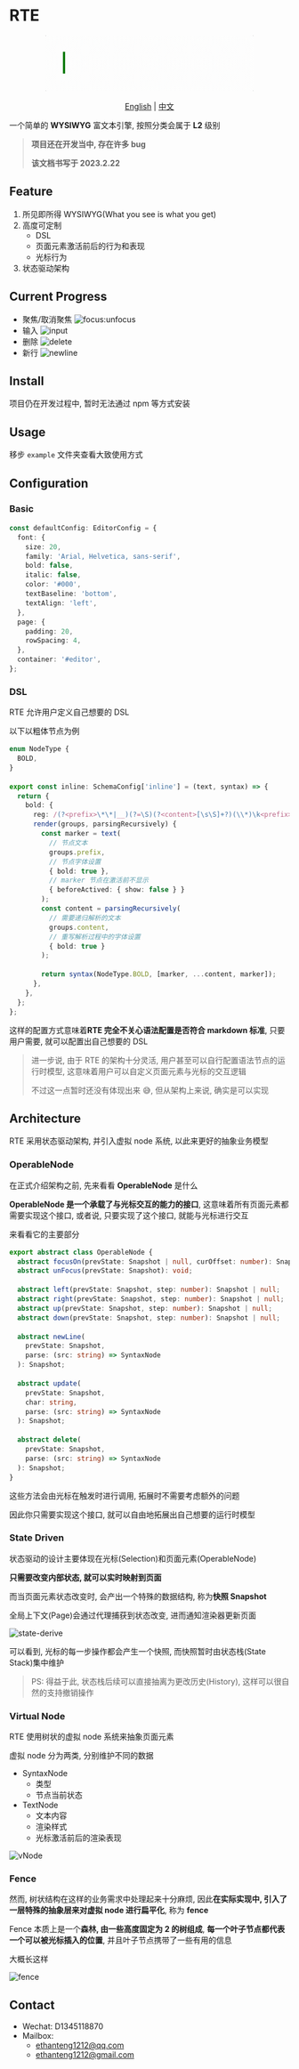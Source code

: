 # RTE

<p align="center"><img src="./logo.gif" alt="logo" height="100"></p>
<p align="center"><a href="./README.md">English</a> | <a href="./README-zh.md">中文</a></p>

一个简单的 **WYSIWYG** 富文本引擎, 按照分类会属于 **L2** 级别

> **项目还在开发当中, 存在许多 bug**
>
> **该文档书写于 2023.2.22**

## Feature

1. 所见即所得 WYSIWYG(What you see is what you get)
2. 高度可定制
   - DSL
   - 页面元素激活前后的行为和表现
   - 光标行为
3. 状态驱动架构

## Current Progress

- 聚焦/取消聚焦
  ![focus:unfocus](https://user-images.githubusercontent.com/76992456/220648698-95711cb7-f0fc-4830-843f-3c4e62ca89be.gif)
- 输入
  ![input](https://user-images.githubusercontent.com/76992456/220648733-e04ded25-f803-4d45-bb8c-5ae3b783b321.gif)
- 删除
  ![delete](https://user-images.githubusercontent.com/76992456/220648780-cfe300c3-214f-4347-9922-32fb2188ab69.gif)
- 新行
  ![newline](https://user-images.githubusercontent.com/76992456/220648835-898e187e-717b-45ee-bb84-f58e3199d7a5.gif)

## Install

项目仍在开发过程中, 暂时无法通过 npm 等方式安装

## Usage

移步 `example` 文件夹查看大致使用方式

## Configuration

### Basic

```typescript
const defaultConfig: EditorConfig = {
  font: {
    size: 20,
    family: 'Arial, Helvetica, sans-serif',
    bold: false,
    italic: false,
    color: '#000',
    textBaseline: 'bottom',
    textAlign: 'left',
  },
  page: {
    padding: 20,
    rowSpacing: 4,
  },
  container: '#editor',
};
```

### DSL

RTE 允许用户定义自己想要的 DSL

以下以粗体节点为例

```typescript
enum NodeType {
  BOLD,
}

export const inline: SchemaConfig['inline'] = (text, syntax) => {
  return {
    bold: {
      reg: /(?<prefix>\*\*|__)(?=\S)(?<content>[\s\S]+?)(\\*)\k<prefix>(?!(\*|_))/,
      render(groups, parsingRecursively) {
        const marker = text(
          // 节点文本
          groups.prefix,
          // 节点字体设置
          { bold: true },
          // marker 节点在激活前不显示
          { beforeActived: { show: false } }
        );
        const content = parsingRecursively(
          // 需要递归解析的文本
          groups.content,
          // 重写解析过程中的字体设置
          { bold: true }
        );

        return syntax(NodeType.BOLD, [marker, ...content, marker]);
      },
    },
  };
};
```

这样的配置方式意味着**RTE 完全不关心语法配置是否符合 markdown 标准**, 只要用户需要, 就可以配置出自己想要的 DSL

> 进一步说, 由于 RTE 的架构十分灵活, 用户甚至可以自行配置语法节点的运行时模型, 这意味着用户可以自定义页面元素与光标的交互逻辑
>
> 不过这一点暂时还没有体现出来 😅, 但从架构上来说, 确实是可以实现

## Architecture

RTE 采用状态驱动架构, 并引入虚拟 node 系统, 以此来更好的抽象业务模型

### OperableNode

在正式介绍架构之前, 先来看看 **OperableNode** 是什么

**OperableNode 是一个承载了与光标交互的能力的接口**, 这意味着所有页面元素都需要实现这个接口, 或者说, 只要实现了这个接口, 就能与光标进行交互

来看看它的主要部分

```typescript
export abstract class OperableNode {
  abstract focusOn(prevState: Snapshot | null, curOffset: number): Snapshot;
  abstract unFocus(prevState: Snapshot): void;

  abstract left(prevState: Snapshot, step: number): Snapshot | null;
  abstract right(prevState: Snapshot, step: number): Snapshot | null;
  abstract up(prevState: Snapshot, step: number): Snapshot | null;
  abstract down(prevState: Snapshot, step: number): Snapshot | null;

  abstract newLine(
    prevState: Snapshot,
    parse: (src: string) => SyntaxNode
  ): Snapshot;

  abstract update(
    prevState: Snapshot,
    char: string,
    parse: (src: string) => SyntaxNode
  ): Snapshot;

  abstract delete(
    prevState: Snapshot,
    parse: (src: string) => SyntaxNode
  ): Snapshot;
}
```

这些方法会由光标在触发时进行调用, 拓展时不需要考虑额外的问题

因此你只需要实现这个接口, 就可以自由地拓展出自己想要的运行时模型

### State Driven

状态驱动的设计主要体现在光标(Selection)和页面元素(OperableNode)

**只需要改变内部状态, 就可以实时映射到页面**

而当页面元素状态改变时, 会产出一个特殊的数据结构, 称为**快照 Snapshot**

全局上下文(Page)会通过代理捕获到状态改变, 进而通知渲染器更新页面

![state-derive](https://user-images.githubusercontent.com/76992456/220551869-001f657e-bf56-4e6c-b005-92159afc6250.png)

可以看到, 光标的每一步操作都会产生一个快照, 而快照暂时由状态栈(State Stack)集中维护

> PS: 得益于此, 状态栈后续可以直接抽离为更改历史(History), 这样可以很自然的支持撤销操作

### Virtual Node

RTE 使用树状的虚拟 node 系统来抽象页面元素

虚拟 node 分为两类, 分别维护不同的数据

- SyntaxNode
  - 类型
  - 节点当前状态
- TextNode
  - 文本内容
  - 渲染样式
  - 光标激活前后的渲染表现

![vNode](https://user-images.githubusercontent.com/76992456/220551943-d68ab366-2c50-4250-b6de-6de9affd6f8b.png)

### Fence

然而, 树状结构在这样的业务需求中处理起来十分麻烦, 因此**在实际实现中, 引入了一层特殊的抽象层来对虚拟 node 进行扁平化**, 称为 **fence**

Fence 本质上是一个**森林, 由一些高度固定为 2 的树组成**, **每一个叶子节点都代表一个可以被光标插入的位置**, 并且叶子节点携带了一些有用的信息

大概长这样

![fence](https://user-images.githubusercontent.com/76992456/220649002-b365cdc3-6436-4111-bc48-36a60a177918.png)

## Contact

- Wechat: D1345118870
- Mailbox:
  - ethanteng1212@qq.com
  - ethanteng1212@gmail.com
